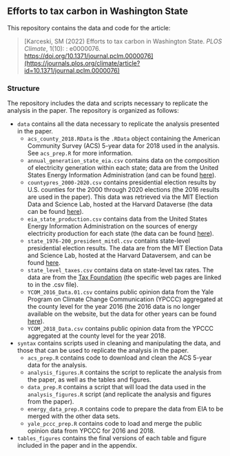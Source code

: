## Efforts to tax carbon in Washington State

This repository contains the data and code for the article:

> [Karceski, SM (2022) Efforts to tax carbon in Washington State. *PLOS Climate*, 1(10): : e0000076. https://doi.org/10.1371/journal.pclm.0000076](https://journals.plos.org/climate/article?id=10.1371/journal.pclm.0000076) 

### Structure 

The repository includes the data and scripts necessary to replicate the analysis in the paper. The repository is organized as follows: 

- `data` contains all the data necessary to replicate the analysis presented in the paper. 
  - `acs_county_2018.RData` is the `.RData` object containing the American Community Survey (ACS) 5-year data for 2018 used in the analysis. See `acs_prep.R` for more information. 
  - `annual_generation_state_eia.csv` contains data on the composition of electricity generation within each state; data are from the United States Energy Information Administration (and can be found [here](https://www.eia.gov/electricity/data/state/)). 
  - `countypres_2000-2020.csv` contains presidential election results by U.S. counties for the 2000 through 2020 elections (the 2016 results are used in the paper). This data was retrieved via the MIT Election Data and Science Lab, hosted at the Harvard Dataverse (the data can be found [here](https://dataverse.harvard.edu/dataset.xhtml?persistentId=doi:10.7910/DVN/VOQCHQ)).  
  - `eia_state_production.csv` contains data from the United States Energy Information Administration on the sources of energy electricity production for each state (the data can be found [here](https://www.eia.gov/electricity/data/state/)).
  - `state_1976-200_president_mitdl.csv` contains state-level presidential election results. The data are from the MIT Election Data and Science Lab, hosted at the Harvard Dataversem, and can be found  [here](https://dataverse.harvard.edu/dataset.xhtml?persistentId=doi:10.7910/DVN/42MVDX). 
  - `state_level_taxes.csv` contains data on state-level tax rates. The data are from the [Tax Foundation](https://taxfoundation.org/) (the specific web pages are linked to in the .csv file).  
  - `YCOM_2016_Data.01.csv` contains public opinion data from the Yale Program on Climate Change Communication (YPCCC) aggregated at the county level for the year 2016 (the 2016 data is no longer available on the website, but the data for other years can be found [here](https://climatecommunication.yale.edu/visualizations-data/ycom-us/)).
  - `YCOM_2018_Data.csv` contains public opinion data from the YPCCC aggregated at the county level for the year 2018. 
- `syntax` contains scripts used in cleaning and manipulating the data, and those that can be used to replicate the analysis in the paper. 
  - `acs_prep.R` contains code to download and clean the ACS 5-year data for the analysis. 
  - `analysis_figures.R` contains the script to replicate the analysis from the paper, as well as the tables and figures.
  - `data_prep.R` contains a script that will load the data used in the `analysis_figures.R` script (and replicate the analysis and figures from the paper). 
  - `energy_data_prep.R` contains code to prepare the data from EIA to be merged with the other data sets.
  - `yale_pccc_prep.R` contains code to load and merge the public opinion data from YPCCC for 2016 and 2018. 
- `tables_figures` contains the final versions of each table and figure included in the paper and in the appendix. 

